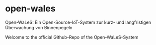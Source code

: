 # open-wales
Open-WaLeS: Ein Open-Source-IoT-System zur kurz- und langfristigen Überwachung von Binnenpegeln

Welcome to the official Github-Repo of the Open-WaLeS-System
